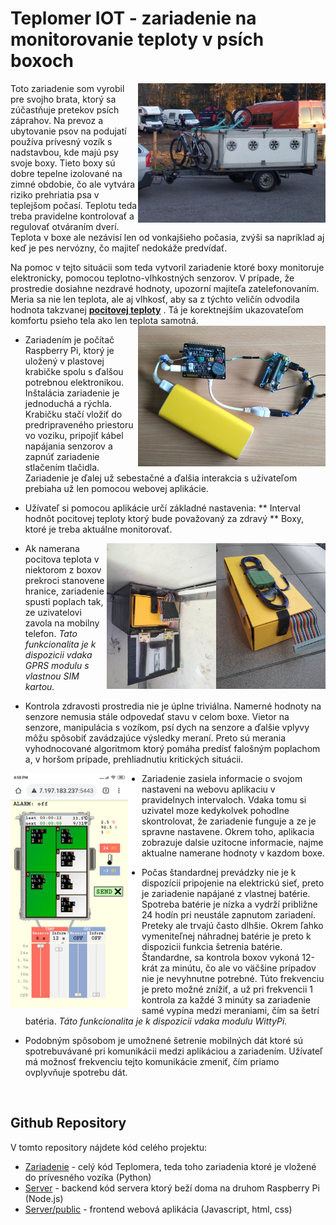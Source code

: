# Teplomer IOT - zariadenie na monitorovanie teploty v psích boxoch

<img align="right" src="/.doc/trailer.png" width="300">
Toto zariadenie som vyrobil pre svojho brata, ktorý sa zúčastňuje pretekov psích záprahov. Na prevoz a ubytovanie psov na podujatí používa prívesný vozík s nadstavbou, kde majú psy svoje boxy. Tieto boxy sú dobre tepelne izolované na zimné obdobie, čo ale vytvára riziko prehriatia psa v teplejšom počasí. Teplotu teda treba pravidelne kontrolovať a regulovať otváraním dverí. Teplota v boxe ale nezávisí len od vonkajšieho počasia, zvýši sa napríklad aj keď je pes nervózny, čo majiteľ nedokáže predvídať.
<br>

Na pomoc v tejto situácii som teda vytvoril zariadenie ktoré boxy monitoruje elektronicky, pomocou teplotno-vlhkostných senzorov. 
V prípade, že prostredie dosiahne nezdravé hodnoty, upozorní majiteľa zatelefonovaním. 
Meria sa nie len teplota, ale aj vlhkosť, aby sa z týchto veličín odvodila hodnota takzvanej [**pocitovej teploty**](https://en.wikipedia.org/wiki/Heat_index) .
Tá je korektnejším ukazovateľom komfortu psieho tela ako len teplota samotná.
<img align="right" src=".doc/hw.png" width="300"/>

* Zariadením je počítač Raspberry Pi, ktorý je uložený v plastovej krabičke spolu s ďalšou potrebnou elektronikou. 
Inštalácia zariadenie je jednoduchá a rýchla. Krabičku stačí vložiť do predripraveného priestoru vo voziku, 
pripojiť kábel napájania senzorov a zapnúť zariadenie stlačením tlačidla. Zariadenie je ďalej už sebestačné a 
ďalšia interakcia s užívateľom prebiaha už len pomocou webovej aplikácie.

* Užívateľ si pomocou aplikácie určí základné nastavenia: 
** Interval hodnôt pocitovej teploty ktorý bude považovaný za zdravý
** Boxy, ktoré je treba aktuálne monitorovať.

<img align="right" src="/.doc/box.png" width="175"/><img align="right" src="/.doc/inside.png" width="175"/>

* Ak namerana pocitova teplota v niektorom z boxov prekroci stanovene hranice, zariadenie spusti poplach tak, ze uzivatelovi zavola na mobilny telefon. *Tato funkcionalita je k dispozicii vdaka GPRS modulu s vlastnou SIM kartou.*

* Kontrola zdravosti prostredia nie je úplne triviálna. Namerné hodnoty na senzore nemusia stále odpovedať stavu v celom boxe. 
Vietor na senzore, manipulácia s vozíkom, psí dych na senzore a ďalšie vplyvy môžu spôsobiť zavádzajúce výsledky meraní. 
Preto sú merania vyhodnocované algoritmom ktorý pomáha predísť falošným poplachom a, v horšom prípade, prehliadnutiu kritických situácii.

<img align="left" src=".doc/app_resized.png" width="210" />

* Zariadenie zasiela informacie o svojom nastaveni na webovu aplikaciu v pravidelnych intervaloch. Vdaka tomu si uzivatel moze kedykolvek pohodlne skontrolovat, že zariadenie funguje a ze je spravne nastavene. Okrem toho, aplikacia zobrazuje dalsie uzitocne informacie, najme aktualne namerane hodnoty v kazdom boxe.

* Počas štandardnej prevádzky nie je k dispozícii pripojenie na elektrickú sieť, preto je zariadenie napájané z vlastnej batérie. Spotreba batérie je nízka a vydrží približne 24 hodín pri neustále zapnutom zariadení. Preteky ale trvajú často dlhšie. Okrem ľahko vymeniteľnej náhradnej batérie je preto k dispozicii funkcia šetrenia batérie. Štandardne, sa kontrola boxov vykoná 12-krát za minútu, čo ale vo väčšine prípadov nie je nevyhnutne potrebné. Túto frekvenciu je preto možné znížiť, a už pri frekvencii 1 kontrola za každé 3 minúty sa zariadenie samé vypína medzi meraniami, čím sa šetrí batéria. *Táto funkcionalita je k dispozicii vdaka modulu WittyPi.*

* Podobným spôsobom je umožnené šetrenie mobilných dát ktoré sú spotrebuvávané pri komunikácii medzi aplikáciou a zariadením. Užívateľ má možnosť frekvenciu tejto komunikácie zmeniť, čím priamo ovplyvňuje spotrebu dát.
<br>

 ## Github Repository
V tomto repository nájdete kód celého projektu:
* [Zariadenie](https://github.com/MarekDrabik/Teplomer/tree/master/Zariadenie) - celý kód Teplomera, teda toho zariadenia ktoré je vložené do prívesného vozíka (Python)
* [Server](https://github.com/MarekDrabik/Teplomer/tree/master/Server) - backend kód servera ktorý beží doma na druhom Raspberry Pi (Node.js) 
* [Server/public](https://github.com/MarekDrabik/Teplomer/tree/master/Server/public) - frontend webová aplikácia (Javascript, html, css)

